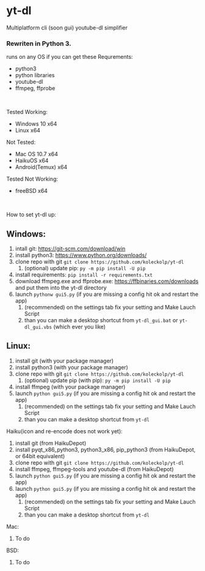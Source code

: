 # yt-dl
Multiplatform cli (soon gui) youtube-dl simplifier

### Rewriten in Python 3.

runs on any OS if you can get these
Requrements:
+ python3
+ python libraries
+ youtube-dl
+ ffmpeg, ffprobe
<br>

Tested Working:<br>
+ Windows 10 x64<br>
+ Linux x64<br>

Not Tested:<br>
+ Mac OS 10.7 x64<br>
+ HaikuOS x64<br>
+ Android(Temux) x64<br>

Tested Not Working:<br>
+ freeBSD x64<br>
<br>

How to set yt-dl up:<br>
## Windows:
1. intall git: https://git-scm.com/download/win
2. install python3: https://www.python.org/downloads/
3. clone repo with git `git clone https://github.com/koleckolp/yt-dl`
    1. \(optional) update pip: `py -m pip install -U pip`
4. install requirements: `pip install -r requirements.txt`
5. download ffmpeg.exe and ffprobe.exe: https://ffbinaries.com/downloads and put them into the yt-dl directory
5. launch `pythonw gui5.py` (if you are missing a config hit ok and restart the app)
    1. \(recommended) on the settings tab fix your setting and Make Lauch Script
    2. than you can make a desktop shortcut from `yt-dl_gui.bat` or `yt-dl_gui.vbs` (which ever you like)

## Linux:
1. install git (with your package manager)
2. install python3 (with your package manager)
3. clone repo with git `git clone https://github.com/koleckolp/yt-dl`
    1. \(optional) update pip (with pip): `py -m pip install -U pip`
4. install ffmpeg (with your package manager)
4. launch `python gui5.py` (if you are missing a config hit ok and restart the app)
    1. \(recommended) on the settings tab fix your setting and Make Lauch Script
    2. than you can make a desktop shortcut from `yt-dl`

Haiku(icon and re-encode does not work yet):
1. install git (from HaikuDepot)
2. install pyqt_x86_python3, python3_x86, pip_python3 (from HaikuDepot, or 64bit equivalent)
3. clone repo with git `git clone https://github.com/koleckolp/yt-dl`
4. install ffmpeg, ffmpeg-tools and youtube-dl (from HaikuDepot)
5. launch `python gui5.py` (if you are missing a config hit ok and restart the app)
4. launch `python gui5.py` (if you are missing a config hit ok and restart the app)
    1. \(recommended) on the settings tab fix your setting and Make Lauch Script
    2. than you can make a desktop shortcut from `yt-dl`

Mac:
1. To do

BSD:
1. To do